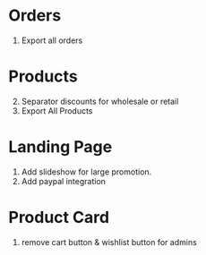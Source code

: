# Orders

1. Export all orders

# Products

2. Separator discounts for wholesale or retail
3. Export All Products

# Landing Page

1. Add slideshow for large promotion.
2. Add paypal integration

# Product Card

1. remove cart button & wishlist button for admins
